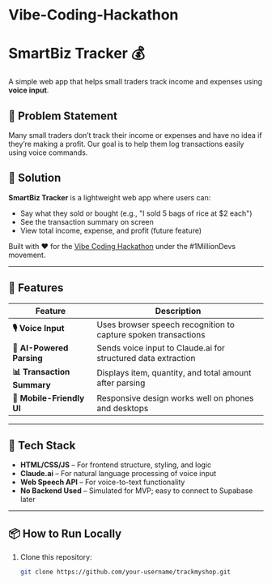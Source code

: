 # Vibe-Coding-Hackathon
# SmartBiz Tracker 💰  
A simple web app that helps small traders track income and expenses using **voice input**.

## 🎯 Problem Statement
Many small traders don’t track their income or expenses and have no idea if they’re making a profit. Our goal is to help them log transactions easily using voice commands.

## 🧩 Solution
**SmartBiz Tracker** is a lightweight web app where users can:
- Say what they sold or bought (e.g., "I sold 5 bags of rice at $2 each")
- See the transaction summary on screen
- View total income, expense, and profit (future feature)

Built with ❤️ for the [Vibe Coding Hackathon](https://example.com ) under the #1MillionDevs movement.

---

## 🚀 Features

| Feature | Description |
|--------|-------------|
| **🎙️ Voice Input** | Uses browser speech recognition to capture spoken transactions |
| **🧠 AI-Powered Parsing** | Sends voice input to Claude.ai for structured data extraction |
| **📊 Transaction Summary** | Displays item, quantity, and total amount after parsing |
| **📱 Mobile-Friendly UI** | Responsive design works well on phones and desktops |

---

## 🧰 Tech Stack

- **HTML/CSS/JS** – For frontend structure, styling, and logic
- **Claude.ai** – For natural language processing of voice input
- **Web Speech API** – For voice-to-text functionality
- **No Backend Used** – Simulated for MVP; easy to connect to Supabase later

---

## 📦 How to Run Locally

1. Clone this repository:
   ```bash
   git clone https://github.com/your-username/trackmyshop.git 
